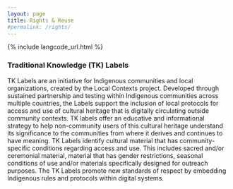 ```yaml
---
layout: page
title: Rights & Reuse
#permalink: /rights/
---
```


{% include langcode_url.html %}
### Traditional Knowledge (TK) Labels

TK Labels are an initiative for Indigenous communities and local organizations, created by the Local Contexts project. Developed through sustained partnership and testing within Indigenous communities across multiple countries, the Labels support the inclusion of local protocols for access and use of cultural heritage that is digitally circulating outside community contexts. TK labels offer an educative and informational strategy to help non-community users of this cultural heritage understand its significance to the communities from where it derives and continues to have meaning. TK Labels identify cultural material that has community-specific conditions regarding access and use. This includes sacred and/or ceremonial material, material that has gender restrictions, seasonal conditions of use and/or materials specifically designed for outreach purposes.  The TK Labels promote new standards of respect by embedding Indigenous rules and protocols within digital systems.

